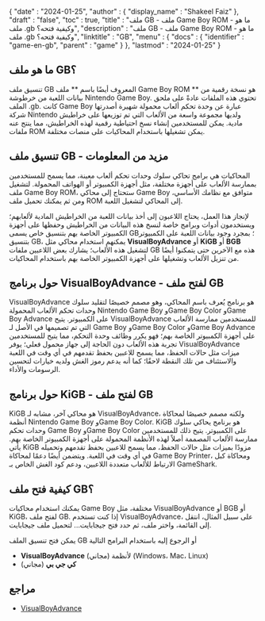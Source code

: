 {
  "date" : "2024-01-25",
  "author" : {
    "display_name" : "Shakeel Faiz"
},
  "draft" : "false",
  "toc" : true,
  "title" : "ملف GB - ملف Game Boy ROM - ما هو ملف .gb وكيفية فتحه؟",
  "description" : "ملف GB - ملف Game Boy ROM - ما هو ملف .gb وكيفية فتحه؟",
  "linktitle" : "GB",
  "menu" : {
    "docs" : {
      "identifier" : "game-en-gb",
      "parent" : "game"
}
},
  "lastmod" : "2024-01-25"
}

## ما هو ملف GB؟

تنسيق ملف GB المعروف أيضًا باسم ** ملف Game Boy ROM ** هو نسخة رقمية من بيانات اللعبة من خرطوشة Nintendo Game Boy. تحتوي هذه الملفات عادةً على ملحق الملف .gb. كانت Game Boy عبارة عن وحدة تحكم ألعاب محمولة شهيرة أصدرتها شركة Nintendo ولديها مجموعة واسعة من الألعاب التي تم توزيعها على خراطيش مادية. يمكن للمستخدمين إنشاء نسخ احتياطية رقمية لهذه الخراطيش، مما ينتج عنه ملفات ROM يمكن تشغيلها باستخدام المحاكيات على منصات مختلفة.

## تنسيق ملف GB - مزيد من المعلومات

المحاكيات هي برامج تحاكي سلوك وحدات تحكم ألعاب معينة، مما يسمح للمستخدمين بممارسة الألعاب على أجهزة مختلفة، مثل أجهزة الكمبيوتر أو الهواتف المحمولة. لتشغيل ملف Game Boy ROM، ستحتاج إلى محاكي Game Boy متوافق مع نظامك الأساسي، ومن ثم يمكنك تحميل ملف ROM إلى المحاكي لتشغيل اللعبة.

لإنجاز هذا العمل، يحتاج اللاعبون إلى أخذ بيانات اللعبة من الخراطيش المادية لألعابهم؛ ويستخدمون أدوات وبرامج خاصة لنسخ هذه البيانات من الخراطيش وحفظها على أجهزة الكمبيوتر الخاصة بهم بتنسيق خاص يسمى GB؛ بمجرد وجود بيانات اللعبة على الكمبيوتر بتنسيق GB، يمكنهم استخدام محاكي مثل **VisualBoyAdvance** أو **KiGB** أو **BGB** لتشغيل هذه الألعاب؛ يشارك بعض اللاعبين ملفات GB هذه مع الآخرين حتى يتمكنوا أيضًا من تنزيل الألعاب وتشغيلها على أجهزة الكمبيوتر الخاصة بهم باستخدام المحاكيات.

## حول برنامج VisualBoyAdvance - لفتح ملف GB

VisualBoyAdvance هو برنامج يُعرف باسم المحاكي، وهو مصمم خصيصًا لتقليد سلوك وحدات تحكم الألعاب المحمولة Nintendo Game Boy وGame Boy Color وGame Boy Advance على الكمبيوتر. يتيح VisualBoyAdvance للمستخدمين ممارسة الألعاب التي تم تصميمها في الأصل لـ Game Boy وGame Boy Color وGame Boy Advance على أجهزة الكمبيوتر الخاصة بهم؛ فهو يكرر وظائف وحدة التحكم، مما يتيح للمستخدمين تجربة هذه الألعاب دون الحاجة إلى جهاز محمول فعلي؛ يوفر VisualBoyAdvance ميزات مثل حالات الحفظ، مما يسمح للاعبين بحفظ تقدمهم في أي وقت في اللعبة والاستئناف من تلك النقطة لاحقًا؛ كما أنه يدعم رموز الغش ولديه خيارات لتحسين الرسومات والأداء.

## حول برنامج KiGB - لفتح ملف GB

KiGB هو محاكي آخر، مشابه لـ VisualBoyAdvance، ولكنه مصمم خصيصًا لمحاكاة أنظمة Nintendo Game Boy وGame Boy Color. KiGB هو برنامج يحاكي سلوك وحدات تحكم Game Boy وGame Boy Color على الكمبيوتر. يتيح ذلك للمستخدمين ممارسة الألعاب المصممة أصلاً لهذه الأنظمة المحمولة على أجهزة الكمبيوتر الخاصة بهم. يأتي KiGB مزودًا بميزات مثل حالات الحفظ، مما يسمح للاعبين بحفظ تقدمهم وتحميله في أي وقت في اللعبة. ويتضمن أيضًا دعمًا لمحاكاة Game Boy Printer، ومحاكاة كبل الارتباط للألعاب متعددة اللاعبين، ودعم كود الغش الخاص بـ GameShark.

## كيفية فتح ملف GB؟

يمكنك استخدام محاكيات Game Boy مختلفة، مثل VisualBoyAdvance أو BGB أو KiGB، لفتح ملف GB. إذا كنت تستخدم VisualBoyAdvance، على سبيل المثال، انتقل إلى القائمة، واختر ملف، ثم حدد فتح جيجابايت... لتحميل ملف جيجابايت.

يمكن فتح تنسيق الملف GB أو الرجوع إليه باستخدام البرامج التالية

- **VisualBoyAdvance** (مجاني) لأنظمة (Windows، Mac، Linux)
- **كي جي بي** (مجاني)

## مراجع
* [VisualBoyAdvance](https://en.wikipedia.org/wiki/VisualBoyAdvance)


